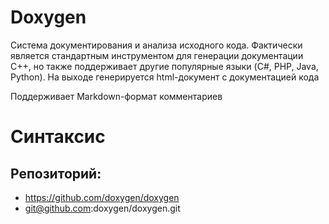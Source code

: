 # Doxygen

Система документирования и анализа исходного кода. Фактически является стандартным инструментом для генерации документации С++, но также поддерживает другие популярные языки (C#, PHP, Java, Python). На выходе генерируется html-документ с документацией кода

Поддерживает Markdown-формат комментариев

# Синтаксис




## Репозиторий:
* https://github.com/doxygen/doxygen
* git@github.com:doxygen/doxygen.git


